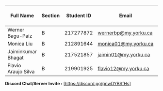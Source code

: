 | Full Name        | Section | Student ID | Email                | Best Way to Contact | Discord Username | GitHub Account |
|------------------|---------|------------|----------------------|---------------------|------------------|-----------------|
| Werner Bagu-Paiz |    B    | 217277872  | wernerbp@my.yorku.ca | Discord             | .totaldarkness   |[TotalDarkness-NRF](https://github.com/TotalDarkness-NRF)|
| Monica Liu       |    B    | 212891644  | monica01@my.yorku.ca | Discord             | kermit_01        |[monicaliu0101](https://github.com/monicaliu0101)        |
| Jaiminkumar Bhagat |   B   |  217521857 | jaimin01@my.yorku.ca | Email               |  jbvibezzz       | [Jaimin Bhagat](https://github.com/Jaimin-Bhagat)       |
|  Flavio Araujo Silva |  B  |  219901925 | flavio12@my.yorku.ca |  Discord            |   perry12        | [Flavio Araujo Silva](https://github.com/Perry12th)     |

**Discord Chat/Server Invite :** [https://discord.gg/gnwDYBSfHs]
